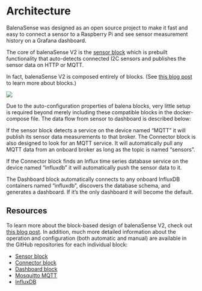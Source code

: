 # Architecture

BalenaSense was designed as an open source project to make it fast and easy to connect a sensor to a Raspberry Pi and see sensor measurement history on a Grafana dashboard.

The core of balenaSense V2 is the [sensor block](https://github.com/balenablocks/sensor) which is prebuilt functionality that auto-detects connected I2C sensors and publishes the sensor data on HTTP or MQTT. 

In fact, balenaSense V2 is composed entirely of blocks. (See [this blog post](https://www.balena.io/blog/introducing-balenablocks-jumpstart-your-iot-app-development/) to learn more about blocks.)

![](https://raw.githubusercontent.com/balena-io-projects/balena-sense/master/images/arch.png)

Due to the auto-configuration properties of balena blocks, very little setup is required beyond merely including these compatible blocks in the docker-compose file. The data flow from sensor to dashboard is described below:

If the sensor block detects a service on the device named “MQTT” it will publish its sensor data measurements to that broker. The Connector block is also designed to look for an MQTT service. It will automatically pull any MQTT data from an onboard broker as long as the topic is named “sensors”.

If the Connector block finds an Influx time series database service on the device named “influxdb” it will automatically push the sensor data to it.

The Dashboard block automatically connects to any onboard InfluxDB containers named “influxdb”, discovers the database schema, and generates a dashboard. If it’s the only dashboard it will become the default.

## Resources
To learn more about the block-based design of balenaSense V2, check out [this blog post](https://www.balena.io/blog/balenablocks-in-depth-sensor-and-pulse/). In addition, much more detailed information about the operation and configuration (both automatic and manual) are available in the GitHub repositories for each individual block:
* [Sensor block](https://github.com/balenablocks/sensor)
* [Connector block](https://github.com/balenablocks/connector)
* [Dashboard block](https://github.com/balenablocks/dashboard)
* [Mosquitto MQTT](https://mosquitto.org/)
* [InfluxDB](https://www.influxdata.com/)
